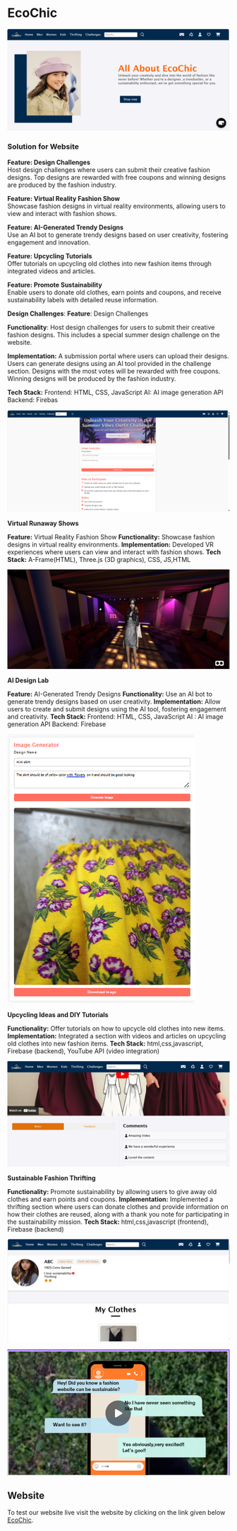 # EcoChic
![Website Prototype](Prototype/homePage.png)
### Solution for Website

**Feature: Design Challenges**  
Host design challenges where users can submit their creative fashion designs. Top designs are rewarded with free coupons and winning designs are produced by the fashion industry.

**Feature: Virtual Reality Fashion Show**  
Showcase fashion designs in virtual reality environments, allowing users to view and interact with fashion shows.

**Feature: AI-Generated Trendy Designs**  
Use an AI bot to generate trendy designs based on user creativity, fostering engagement and innovation.

**Feature: Upcycling Tutorials**  
Offer tutorials on upcycling old clothes into new fashion items through integrated videos and articles.

**Feature: Promote Sustainability**  
Enable users to donate old clothes, earn points and coupons, and receive sustainability labels with detailed reuse information.

**Design Challenges**:
**Feature**: Design Challenges

**Functionality**: Host design challenges for users to submit their creative fashion designs. This includes a special summer design challenge on the website.

**Implementation:**
A submission portal where users can upload their designs.
Users can generate designs using an AI tool provided in the challenge section.
Designs with the most votes will be rewarded with free coupons.
Winning designs will be produced by the fashion industry.

**Tech Stack:**
Frontend: HTML, CSS, JavaScript
AI: AI image generation API
Backend: Firebas

![Website Prototype](Prototype/ChallengesPage.png)

**Virtual Runaway Shows**

**Feature:** Virtual Reality Fashion Show
**Functionality:** Showcase fashion designs in virtual reality environments.
**Implementation:** Developed VR experiences where users can view and interact with fashion shows.
**Tech Stack:** A-Frame(HTML), Three.js (3D graphics), CSS, JS,HTML

![Website Prototype](Prototype/Virtualshow.png)

**AI Design Lab**

**Feature:** AI-Generated Trendy Designs
**Functionality:** Use an AI bot to generate trendy designs based on user creativity.
**Implementation:** Allow users to create and submit designs using the AI tool, fostering engagement and creativity.
**Tech Stack:** 
Frontend: HTML, CSS, JavaScript
AI : AI image generation API
Backend: Firebase

![Website Prototype](Prototype/AIdesign.png)

**Upcycling Ideas and DIY Tutorials**

**Functionality:** Offer tutorials on how to upcycle old clothes into new items.
**Implementation:** Integrated a section with videos and articles on upcycling old clothes into new fashion items.
**Tech Stack:** html,css,javascript, Firebase (backend), YouTube API (video integration)

![Website Prototype](Prototype/Upcyclingpage.png)

**Sustainable Fashion Thrifting**

**Functionality:** Promote sustainability by allowing users to give away old clothes and earn points and coupons.
**Implementation:** Implemented a thrifting section where users can donate clothes and provide information on how their clothes are reused, along with a thank you note for participating in the sustainability mission.
**Tech Stack:** html,css,javascript (frontend), Firebase (backend)

![Website Prototype](Prototype/thriftingpage.png)


[![Watch the video](Prototype/thumbnail.png)](https://youtu.be/t2Cu_7sT5vE)

## Website
To test our website live visit the website by clicking on the link given below
[EcoChic](https://sriya-singh.github.io/EcoChic/weforshe/).
